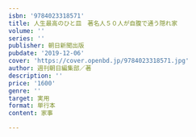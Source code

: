 ```yaml
---
isbn: '9784023318571'
title: 人生最高のひと皿　著名人５０人が自腹で通う隠れ家
volume: ''
series: ''
publisher: 朝日新聞出版
pubdate: '2019-12-06'
cover: 'https://cover.openbd.jp/9784023318571.jpg'
author: 週刊朝日編集部／著
description: ''
price: '1600'
genre: ''
target: 実用
format: 単行本
content: 家事

---
```

